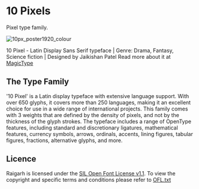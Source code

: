 # 10 Pixels
Pixel type family.

![10px_poster1920_colour](https://user-images.githubusercontent.com/9861917/233862184-52becd30-39a2-46ea-b92c-aab1820addc5.jpg)

10 Pixel - Latin Display Sans Serif typeface | Genre: Drama, Fantasy, Science fiction | Designed by Jaikishan Patel 
Read more about it at [MagicType](https://www.magictype.in/portfolio/10-pixel-typeface/)

## The Type Family
'10 Pixel' is a Latin display typeface with extensive language support. With over 650 glyphs, it covers more than 250 languages, making it an excellent choice for use in a wide range of international projects. This family comes with 3 weights that are defined by the density of pixels, and not by the thickness of the glyph strokes. The typeface includes a range of OpenType features, including standard and discretionary ligatures, mathematical features, currency symbols, arrows, ordinals, accents, lining figures, tabular figures, fractions, alternative glyphs, and more.

## Licence
Raigarh is licensed under the [SIL Open Font License v1.1](http://scripts.sil.org/OFL). To view the copyright and specific terms and conditions please refer to [OFL.txt](https://github.com/magictype/10-pixel/blob/master/OFL.txt)
